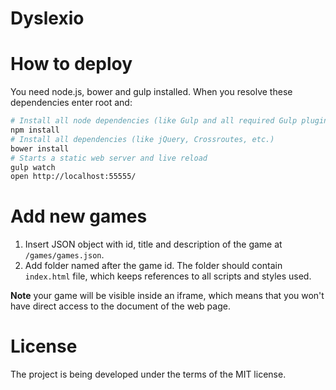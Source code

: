 Dyslexio
========

# How to deploy

You need node.js, bower and gulp installed. When you resolve these dependencies enter root and:

```bash
# Install all node dependencies (like Gulp and all required Gulp plugins)
npm install
# Install all dependencies (like jQuery, Crossroutes, etc.)
bower install
# Starts a static web server and live reload
gulp watch
open http://localhost:55555/
```

# Add new games

1. Insert JSON object with id, title and description of the game at `/games/games.json`.
2. Add folder named after the game id. The folder should contain `index.html` file, which keeps references to all scripts and styles used.

**Note** your game will be visible inside an iframe, which means that you won't have direct access to the document of the web page.

# License

The project is being developed under the terms of the MIT license.